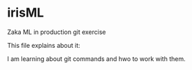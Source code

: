 # irisML
Zaka ML in production git exercise

This file explains about it:

I am learning about git commands and hwo to work with them. 
